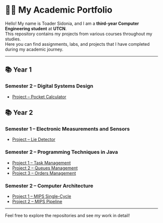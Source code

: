 # 👩‍💻 My Academic Portfolio

Hello! My name is Toader Sidonia, and I am a **third-year Computer Engineering student** at **UTCN**.  
This repository contains my projects from various courses throughout my studies.  
Here you can find assignments, labs, and projects that I have completed during my academic journey.  

---

## 📚 Year 1

### Semester 2 – Digital Systems Design
- [Project – Pocket Calculator](https://github.com/toadersidonia/DSD/tree/main/Pocket%20Calculator)




## 📚 Year 2

### Semester 1 – Electronic Measurements and Sensors
- [Project – Lie Detector](https://github.com/toadersidonia/EMS/tree/main/Lie%20detector)

### Semester 2 – Programming Techniques in Java
- [Project 1 – Task Management](https://github.com/toadersidonia/PT/tree/main/p1)
- [Project 2 – Queues Management](https://github.com/toadersidonia/PT/tree/main/p2)
- [Project 3 – Orders Management](https://github.com/toadersidonia/PT/tree/main/p3)

### Semester 2 – Computer Architecture 
- [Project 1 – MIPS Single-Cycle](https://github.com/toadersidonia/CA/tree/main/MIPS%20Single%20Cycle)
- [Project 2 – MIPS Pipeline](https://github.com/toadersidonia/CA/tree/main/MIPS%20Pipeline)

---

Feel free to explore the repositories and see my work in detail!  
